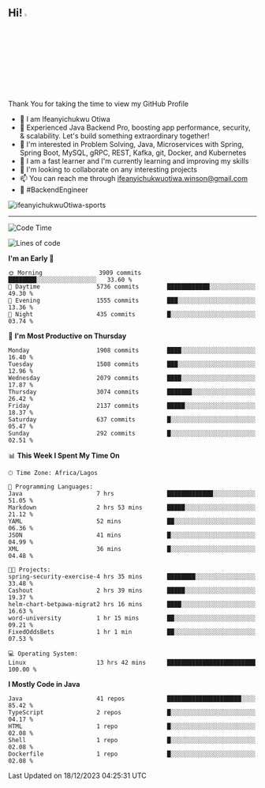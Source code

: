 <!-- BLOG-POST-LIST:START --><!-- BLOG-POST-LIST:END -->

## Hi! <img src="https://media.giphy.com/media/hvRJCLFzcasrR4ia7z/giphy.gif" width="4%"> 

Thank You for taking the time to view my GitHub Profile

- 👋 I am Ifeanyichukwu Otiwa
- 🚀 Experienced Java Backend Pro, boosting app performance, security, & scalability. Let's build something extraordinary together!
- 👀 I'm interested in Problem Solving, Java, Microservices with Spring, Spring Boot, MySQL, gRPC, REST, Kafka, git, Docker, and Kubernetes
- 🌱 I am a fast learner and I'm currently learning and improving my skills
- 💞️ I'm looking to collaborate on any interesting projects
- 📫 You can reach me through ifeanyichukwuotiwa.winson@gmail.com
- 🚀 #BackendEngineer

<p align="left" marginTop="10px"> <img src="https://komarev.com/ghpvc/?username=ifeanyichukwuOtiwa-sports&label=Profile%20views&color=0e75b6&style=for-the-badge" alt="ifeanyichukwuOtiwa-sports" /> </p>

***

<!--START_SECTION:waka-->
![Code Time](http://img.shields.io/badge/Code%20Time-2%2C037%20hrs%2016%20mins-blue)

![Lines of code](https://img.shields.io/badge/From%20Hello%20World%20I%27ve%20Written-4.2%20million%20lines%20of%20code-blue)

**I'm an Early 🐤** 

```text
🌞 Morning                3909 commits        ████████░░░░░░░░░░░░░░░░░   33.60 % 
🌆 Daytime                5736 commits        ████████████░░░░░░░░░░░░░   49.30 % 
🌃 Evening                1555 commits        ███░░░░░░░░░░░░░░░░░░░░░░   13.36 % 
🌙 Night                  435 commits         █░░░░░░░░░░░░░░░░░░░░░░░░   03.74 % 
```
📅 **I'm Most Productive on Thursday** 

```text
Monday                   1908 commits        ████░░░░░░░░░░░░░░░░░░░░░   16.40 % 
Tuesday                  1508 commits        ███░░░░░░░░░░░░░░░░░░░░░░   12.96 % 
Wednesday                2079 commits        ████░░░░░░░░░░░░░░░░░░░░░   17.87 % 
Thursday                 3074 commits        ███████░░░░░░░░░░░░░░░░░░   26.42 % 
Friday                   2137 commits        █████░░░░░░░░░░░░░░░░░░░░   18.37 % 
Saturday                 637 commits         █░░░░░░░░░░░░░░░░░░░░░░░░   05.47 % 
Sunday                   292 commits         █░░░░░░░░░░░░░░░░░░░░░░░░   02.51 % 
```


📊 **This Week I Spent My Time On** 

```text
🕑︎ Time Zone: Africa/Lagos

💬 Programming Languages: 
Java                     7 hrs               █████████████░░░░░░░░░░░░   51.05 % 
Markdown                 2 hrs 53 mins       █████░░░░░░░░░░░░░░░░░░░░   21.12 % 
YAML                     52 mins             ██░░░░░░░░░░░░░░░░░░░░░░░   06.36 % 
JSON                     41 mins             █░░░░░░░░░░░░░░░░░░░░░░░░   04.99 % 
XML                      36 mins             █░░░░░░░░░░░░░░░░░░░░░░░░   04.48 % 

🐱‍💻 Projects: 
spring-security-exercise-4 hrs 35 mins       ████████░░░░░░░░░░░░░░░░░   33.48 % 
Cashout                  2 hrs 39 mins       █████░░░░░░░░░░░░░░░░░░░░   19.37 % 
helm-chart-betpawa-migrat2 hrs 16 mins       ████░░░░░░░░░░░░░░░░░░░░░   16.63 % 
word-university          1 hr 15 mins        ██░░░░░░░░░░░░░░░░░░░░░░░   09.21 % 
FixedOddsBets            1 hr 1 min          ██░░░░░░░░░░░░░░░░░░░░░░░   07.53 % 

💻 Operating System: 
Linux                    13 hrs 42 mins      █████████████████████████   100.00 % 
```

**I Mostly Code in Java** 

```text
Java                     41 repos            █████████████████████░░░░   85.42 % 
TypeScript               2 repos             █░░░░░░░░░░░░░░░░░░░░░░░░   04.17 % 
HTML                     1 repo              █░░░░░░░░░░░░░░░░░░░░░░░░   02.08 % 
Shell                    1 repo              █░░░░░░░░░░░░░░░░░░░░░░░░   02.08 % 
Dockerfile               1 repo              █░░░░░░░░░░░░░░░░░░░░░░░░   02.08 % 
```




 Last Updated on 18/12/2023 04:25:31 UTC
<!--END_SECTION:waka-->

<!--
<p align="center">
![trophy](https://github-profile-trophy.vercel.app/?username=ifeanyichukwuOtiwa-sports&theme=onedark) (https://github.com/ryo-ma/github-profile-trophy)
</p>
-->

<!---
ifeanyi-otiwa/ifeanyi-otiwa is a ✨ special ✨ repository because its `README.md` (this file) appears on your GitHub profile.
You can click the Preview link to take a look at your changes.
--->
